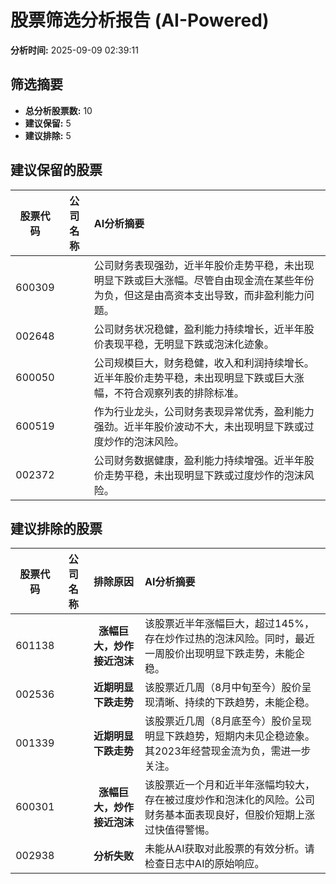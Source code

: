 # 股票筛选分析报告 (AI-Powered)

**分析时间:** 2025-09-09 02:39:11

## 筛选摘要

- **总分析股票数:** 10
- **建议保留:** 5
- **建议排除:** 5

## 建议保留的股票

| 股票代码 | 公司名称 | AI分析摘要 |
|:---:|:---:|:---|
| 600309 |  | 公司财务表现强劲，近半年股价走势平稳，未出现明显下跌或巨大涨幅。尽管自由现金流在某些年份为负，但这是由高资本支出导致，而非盈利能力问题。 |
| 002648 |  | 公司财务状况稳健，盈利能力持续增长，近半年股价表现平稳，无明显下跌或泡沫化迹象。 |
| 600050 |  | 公司规模巨大，财务稳健，收入和利润持续增长。近半年股价走势平稳，未出现明显下跌或巨大涨幅，不符合观察列表的排除标准。 |
| 600519 |  | 作为行业龙头，公司财务表现异常优秀，盈利能力强劲。近半年股价波动不大，未出现明显下跌或过度炒作的泡沫风险。 |
| 002372 |  | 公司财务数据健康，盈利能力持续增强。近半年股价走势平稳，未出现明显下跌或过度炒作的泡沫风险。 |

## 建议排除的股票

| 股票代码 | 公司名称 | 排除原因 | AI分析摘要 |
|:---:|:---:|:---:|:---|
| 601138 |  | **涨幅巨大，炒作接近泡沫** | 该股票近半年涨幅巨大，超过145%，存在炒作过热的泡沫风险。同时，最近一周股价出现明显下跌走势，未能企稳。 |
| 002536 |  | **近期明显下跌走势** | 该股票近几周（8月中旬至今）股价呈现清晰、持续的下跌趋势，未能企稳。 |
| 001339 |  | **近期明显下跌走势** | 该股票近几周（8月底至今）股价呈现明显下跌趋势，短期内未见企稳迹象。其2023年经营现金流为负，需进一步关注。 |
| 600301 |  | **涨幅巨大，炒作接近泡沫** | 该股票近一个月和近半年涨幅均较大，存在被过度炒作和泡沫化的风险。公司财务基本面表现良好，但股价短期上涨过快值得警惕。 |
| 002938 |  | **分析失败** | 未能从AI获取对此股票的有效分析。请检查日志中AI的原始响应。 |
